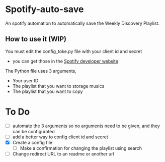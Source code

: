 # Spotify-auto-save
An spotify automation to automatically save the Weekly Discovery Playlist.

## How to use it (WIP)
You must edit the config_toke.py file with your client id and secret
 - you can get those in the <a href="https://developer.spotify.com" target="_blank">Spotify developer website</a>

The Python file uses 3 arguments,
 - Your user ID
 - The playlist that you want to storage musics
 - The playlist that you want to copy

# To Do
- [ ] automate the 3 arguments so no arguments need to be given, and they can be configurated
- [ ] add a better way to config client id and secret
- [x] Create a config file
    - [ ] Make a confirmation for changing the playlist using search 
- [ ] Change redirect URL to an readme or another url